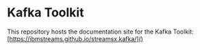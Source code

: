 # Kafka Toolkit

This repository hosts the documentation site for the Kafka Toolkit: [https://ibmstreams.github.io/streamsx.kafka/]()
